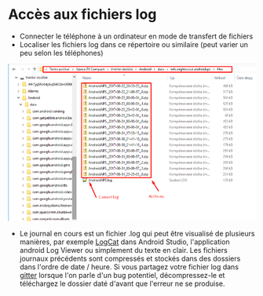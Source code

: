 # Accès aux fichiers log

* Connecter le téléphone à un ordinateur en mode de transfert de fichiers
* Localiser les fichiers log dans ce répertoire ou similaire (peut varier un peu selon les téléphones)

![logs](../images/aapslog.png)

* Le journal en cours est un fichier .log qui peut être visualisé de plusieurs manières, par exemple [LogCat](https://developer.android.com/studio/debug/am-logcat.html) dans Android Studio, l'application android Log Viewer ou simplement du texte en clair. Les fichiers journaux précédents sont compressés et stockés dans des dossiers dans l'ordre de date / heure. Si vous partagez votre fichier log dans [gitter](https://gitter.im/MilosKozak/AndroidAPS) lorsque l'on parle d'un bug potentiel, décompressez-le et téléchargez le dossier daté d'avant que l'erreur ne se produise.